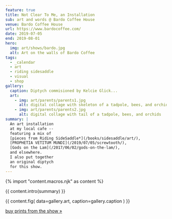 ```yaml
---
feature: true
title: Not Clear To Me, an Installation
sub: art and words @ Bardo Coffee House
venue: Bardo Coffee House
url: https://www.bardocoffee.com/
date: 2019-07-05
end: 2019-08-01
hero:
  img: art/shows/bardo.jpg
  alt: Art on the walls of Bardo Coffee
tags:
  - _calendar
  - art
  - riding sidesaddle
  - visual
  - shop
gallery:
  caption: Diptych commisioned by Kelcie Glick...
  art:
    - img: art/parents/parents1.jpg
      alt: digital collage with skeleton of a tadpole, bees, and orchids
    - img: art/parents/parents2.jpg
      alt: digital collage with tail of a tadpole, bees, and orchids
summary: |
  An art installation
  at my local cafe --
  featuring a mix of
  [pieces from Riding SideSaddle*](/books/sidesaddle/art/),
  [PROPHETIA VETITUM MUNDI](/2019/07/05/screwtooth/),
  [Gods on the Lam](/2017/06/02/gods-on-the-lam/),
  and elsewhere.
  I also put together
  an original diptych
  for this show.
---
```

{% import "content.macros.njk" as content %}

{{ content.intro(summary) }}

{{ content.fig(
  data=gallery.art,
  caption=gallery.caption
) }}

[buy prints from the show »][buy]

[buy]: https://art.miriamsuzanne.com
